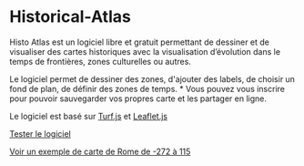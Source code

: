 # Historical-Atlas

Histo Atlas est un logiciel libre et gratuit permettant de dessiner et de visualiser des cartes historiques avec la visualisation d’évolution dans le temps de frontières, zones culturelles ou autres.

Le logiciel permet de dessiner des zones, d'ajouter des labels, de choisir un fond de plan, de définir des zones de temps.
*
Vous pouvez vous inscrire pour pouvoir sauvegarder vos propres carte et les partager en ligne.

Le logiciel est basé sur [Turf.js](https://turfjs.org/) et [Leaflet.js](https://leafletjs.com/)

[Tester le logiciel](http://dataexplorer.hd.free.fr/HistoAtlas/index.html)

[Voir un exemple de carte de Rome de -272 à 115](http://dataexplorer.hd.free.fr/HistoAtlas/histoAtlas.html?file=Rome&edit=false)
